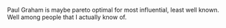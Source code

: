 Paul Graham is maybe pareto optimal for most influential, least well known. Well among people that I actually know of.

